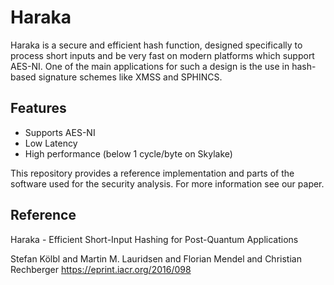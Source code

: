 # Haraka

Haraka is a secure and efficient hash function, designed specifically
to process short inputs and be very fast on modern platforms which
support AES-NI. One of the main applications for such a design is the 
use in hash-based signature schemes like XMSS and SPHINCS.

## Features
- Supports AES-NI
- Low Latency
- High performance (below 1 cycle/byte on Skylake)

This repository provides a reference implementation and parts of the
software used for the security analysis. For more information see
our paper.

## Reference

Haraka - Efficient Short-Input Hashing for Post-Quantum Applications

Stefan Kölbl and Martin M. Lauridsen and Florian Mendel and Christian Rechberger
https://eprint.iacr.org/2016/098

